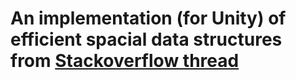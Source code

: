 # An implementation (for Unity) of efficient spacial data structures from [Stackoverflow thread](https://stackoverflow.com/questions/41946007/efficient-and-well-explained-implementation-of-a-quadtree-for-2d-collision-det#)

